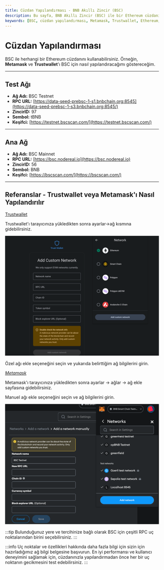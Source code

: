 ```yaml
---
title: Cüzdan Yapılandırması - BNB Akıllı Zincir (BSC)
description: Bu sayfa, BNB Akıllı Zincir (BSC) ile bir Ethereum cüzdanını nasıl yapılandıracağınızı detaylandırmaktadır. Metamask ve Trustwallet kullanarak adım adım ağ yapılandırmasını öğrenin.
keywords: [BSC, cüzdan yapılandırması, Metamask, Trustwallet, Ethereum, RPC, ağ ayarları]
---
```


# Cüzdan Yapılandırması

BSC ile herhangi bir Ethereum cüzdanını kullanabilirsiniz. Örneğin, **Metamask** ve **Trustwallet**'ı BSC için nasıl yapılandıracağımı göstereceğim.

---

## Test Ağı

- **Ağ Adı:** BSC Testnet
- **RPC URL:** [https://data-seed-prebsc-1-s1.bnbchain.org:8545](https://data-seed-prebsc-1-s3.bnbchain.org:8545/)
- **ZincirID:** 97
- **Sembol:** tBNB
- **Keşifci:** [https://testnet.bscscan.com/](https://testnet.bscscan.com/)

---

## Ana Ağ

- **Ağ Adı:** BSC Mainnet
- **RPC URL:** [https://bsc.nodereal.io](https://bsc.nodereal.io)
- **ZincirID:** 56
- **Sembol:** BNB
- **Keşifci:** [https://bscscan.com/](https://bscscan.com/)

---

## Referanslar - Trustwallet veya Metamask'ı Nasıl Yapılandırılır

[Trustwallet](https://chrome.google.com/webstore/detail/trust-wallet/egjidjbpglichdcondbcbdnbeeppgdph)

Trustwallet'ı tarayıcınıza yükledikten sonra ayarlar->ağ kısmına gidebilirsiniz.

![](../../images/bnb-chain/bnb-opbnb/img/add-bsc-trustwallet.png)

Özel ağı ekle seçeneğini seçin ve yukarıda belirttiğim ağ bilgilerini girin.

_[Metamask](https://chrome.google.com/webstore/detail/metamask/nkbihfbeogaeaoehlefnkodbefgpgknn)_

Metamask'ı tarayıcınıza yükledikten sonra ayarlar -> ağlar -> ağ ekle sayfasına gidebilirsiniz.

Manuel ağı ekle seçeneğini seçin ve ağ bilgilerini girin.

![](../../images/bnb-chain/bnb-opbnb/img/add-bsc-metamask.png)

:::tip
Bulunduğunuz yere ve tercihinize bağlı olarak BSC için çeşitli RPC uç noktalarından birini seçebilirsiniz. 
:::

:::info
Uç noktalar ve özellikleri hakkında daha fazla bilgi için sizin için hazırladığımız ağ bilgi belgesine başvurun. En iyi performansı ve kullanıcı deneyimini sağlamak için, cüzdanınızla yapılandırmadan önce her bir uç noktanın gecikmesini test edebilirsiniz.
:::